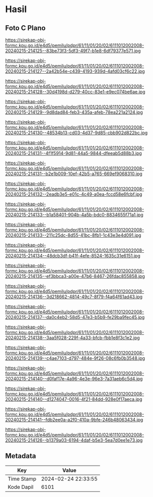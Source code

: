 # Hasil

## Foto C Plano

https://sirekap-obj-formc.kpu.go.id/e4d5/pemilu/pdpr/61/11/01/20/02/6111012002008-20240215-214125--83be73f3-5df3-49f7-b1e8-6df79377e571.jpg

https://sirekap-obj-formc.kpu.go.id/e4d5/pemilu/pdpr/61/11/01/20/02/6111012002008-20240215-214127--2a42b54e-c439-4193-939d-4afd03cf6c22.jpg

https://sirekap-obj-formc.kpu.go.id/e4d5/pemilu/pdpr/61/11/01/20/02/6111012002008-20240215-214128--30d4198d-d279-40cc-83e1-e9ec074be6ae.jpg

https://sirekap-obj-formc.kpu.go.id/e4d5/pemilu/pdpr/61/11/01/20/02/6111012002008-20240215-214129--9d8dad84-feb3-435a-afeb-78ea221a2124.jpg

https://sirekap-obj-formc.kpu.go.id/e4d5/pemilu/pdpr/61/11/01/20/02/6111012002008-20240215-214130--48534b13-cd03-4d37-9d85-cbb902d822bc.jpg

https://sirekap-obj-formc.kpu.go.id/e4d5/pemilu/pdpr/61/11/01/20/02/6111012002008-20240215-214131--4f1f5914-9d81-44a5-9844-dfeeab5d88b3.jpg

https://sirekap-obj-formc.kpu.go.id/e4d5/pemilu/pdpr/61/11/01/20/02/6111012002008-20240215-214131--b2e1b009-10ef-42b5-a765-669ef9068310.jpg

https://sirekap-obj-formc.kpu.go.id/e4d5/pemilu/pdpr/61/11/01/20/02/6111012002008-20240215-214132--2eadb3e5-e01c-4c49-a0ea-fccd58e6fcbf.jpg

https://sirekap-obj-formc.kpu.go.id/e4d5/pemilu/pdpr/61/11/01/20/02/6111012002008-20240215-214133--b1a58401-904b-4a5b-bdc0-8834655f71a1.jpg

https://sirekap-obj-formc.kpu.go.id/e4d5/pemilu/pdpr/61/11/01/20/02/6111012002008-20240215-214133--211c25dc-8d55-41bc-8fb1-1c43e3e4d091.jpg

https://sirekap-obj-formc.kpu.go.id/e4d5/pemilu/pdpr/61/11/01/20/02/6111012002008-20240215-214134--48dcb3df-b41f-4efe-8524-1635c31e6151.jpg

https://sirekap-obj-formc.kpu.go.id/e4d5/pemilu/pdpr/61/11/01/20/02/6111012002008-20240215-214135--ef3bbca3-a00e-47b6-8467-26fdac855858.jpg

https://sirekap-obj-formc.kpu.go.id/e4d5/pemilu/pdpr/61/11/01/20/02/6111012002008-20240215-214136--3d218662-4814-49c7-8f79-f4a64f61ad43.jpg

https://sirekap-obj-formc.kpu.go.id/e4d5/pemilu/pdpr/61/11/01/20/02/6111012002008-20240215-214137--da0c4eb2-58d5-47e3-b5b9-fe29ba9fec45.jpg

https://sirekap-obj-formc.kpu.go.id/e4d5/pemilu/pdpr/61/11/01/20/02/6111012002008-20240215-214138--3aa5f028-229f-4a33-bfcb-fbb1e8f3c1e2.jpg

https://sirekap-obj-formc.kpu.go.id/e4d5/pemilu/pdpr/61/11/01/20/02/6111012002008-20240215-214139--c4ae7103-d797-484e-9f26-08c6fb0b3548.jpg

https://sirekap-obj-formc.kpu.go.id/e4d5/pemilu/pdpr/61/11/01/20/02/6111012002008-20240215-214140--d0faf17e-4a96-4e3e-96e3-7a31aeb6c5d4.jpg

https://sirekap-obj-formc.kpu.go.id/e4d5/pemilu/pdpr/61/11/01/20/02/6111012002008-20240215-214140--d1274047-0016-4f21-84dd-928e0f17aeca.jpg

https://sirekap-obj-formc.kpu.go.id/e4d5/pemilu/pdpr/61/11/01/20/02/6111012002008-20240215-214141--fdb2ee0a-a2f0-410a-9bfe-246b48063434.jpg

https://sirekap-obj-formc.kpu.go.id/e4d5/pemilu/pdpr/61/11/01/20/02/6111012002008-20240215-214126--b1379a03-6194-4daf-b5e3-5ea7d0ee1e73.jpg


## Metadata

| Key        | Value               |
| ---------- | ------------------- |
| Time Stamp | 2024-02-24 22:33:55 |
| Kode Dapil | 6101                |



